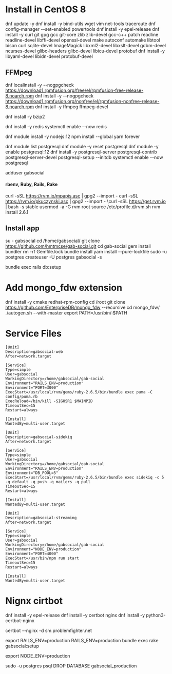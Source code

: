 # Install in CentOS 8

dnf update -y
dnf install -y bind-utils wget vim net-tools traceroute
dnf config-manager --set-enabled powertools
dnf install -y epel-release
dnf install -y curl git gpg gcc git-core zlib zlib-devel gcc-c++ patch readline readline-devel libffi-devel openssl-devel make autoconf automake libtool bison curl sqlite-devel ImageMagick libxml2-devel libxslt-devel gdbm-devel ncurses-devel glibc-headers glibc-devel libicu-devel protobuf
dnf install -y libyaml-devel libidn-devel protobuf-devel

## FFMpeg
dnf localinstall -y --nogpgcheck https://download1.rpmfusion.org/free/el/rpmfusion-free-release-8.noarch.rpm
dnf install -y --nogpgcheck https://download1.rpmfusion.org/nonfree/el/rpmfusion-nonfree-release-8.noarch.rpm
dnf install -y ffmpeg ffmpeg-devel


dnf install -y bzip2

dnf install -y redis
systemctl enable --now redis

dnf module install -y nodejs:12
npm install --global yarn forever


dnf module list postgresql
dnf module -y reset postgresql
dnf module -y enable postgresql:12
dnf install -y postgresql-server postgresql-contrib postgresql-server-devel
postgresql-setup --initdb
systemctl enable --now postgresql


adduser gabsocial

#### rbenv, Ruby, Rails, Rake
curl -sSL https://rvm.io/mpapis.asc | gpg2 --import -
curl -sSL https://rvm.io/pkuczynski.asc | gpg2 --import -
\curl -sSL https://get.rvm.io | bash -s stable
usermod -a -G rvm root
source /etc/profile.d/rvm.sh
rvm install 2.6.1


## Install app
su - gabsocial
cd /home/gabsocial/
git clone https://github.com/hmtmcse/gab-social.git
cd gab-social
gem install bundler
rm -rf Gemfile.lock
bundle install
yarn install --pure-lockfile
sudo -u postgres createuser -U postgres gabsocial -s

bundle exec rails db:setup


# Add mongo_fdw extension
dnf install -y cmake redhat-rpm-config
cd /root
git clone https://github.com/EnterpriseDB/mongo_fdw --recursive
cd mongo_fdw/
./autogen.sh --with-master
export PATH=/usr/bin/:$PATH

# Service Files
```
[Unit]
Description=gabsocial-web
After=network.target

[Service]
Type=simple
User=gabsocial
WorkingDirectory=/home/gabsocial/gab-social
Environment="RAILS_ENV=production"
Environment="PORT=3000"
ExecStart=/usr/local/rvm/gems/ruby-2.6.5/bin/bundle exec puma -C config/puma.rb
ExecReload=/bin/kill -SIGUSR1 $MAINPID
TimeoutSec=15
Restart=always

[Install]
WantedBy=multi-user.target
```

```
[Unit]
Description=gabsocial-sidekiq
After=network.target

[Service]
Type=simple
User=gabsocial
WorkingDirectory=/home/gabsocial/gab-social
Environment="RAILS_ENV=production"
Environment="DB_POOL=5"
ExecStart=/usr/local/rvm/gems/ruby-2.6.5/bin/bundle exec sidekiq -c 5 -q default -q push -q mailers -q pull
TimeoutSec=15
Restart=always

[Install]
WantedBy=multi-user.target
```


```
[Unit]
Description=gabsocial-streaming
After=network.target

[Service]
Type=simple
User=gabsocial
WorkingDirectory=/home/gabsocial/gab-social
Environment="NODE_ENV=production"
Environment="PORT=4000"
ExecStart=/usr/bin/npm run start
TimeoutSec=15
Restart=always

[Install]
WantedBy=multi-user.target
```


# Nignx cirtbot
dnf install -y epel-release
dnf install -y certbot nginx
dnf install -y python3-certbot-nginx

certbot --nginx -d sm.problemfighter.net


export RAILS_ENV=production
RAILS_ENV=production bundle exec rake gabsocial:setup

export NODE_ENV=production


sudo -u postgres psql
DROP DATABASE gabsocial_production



